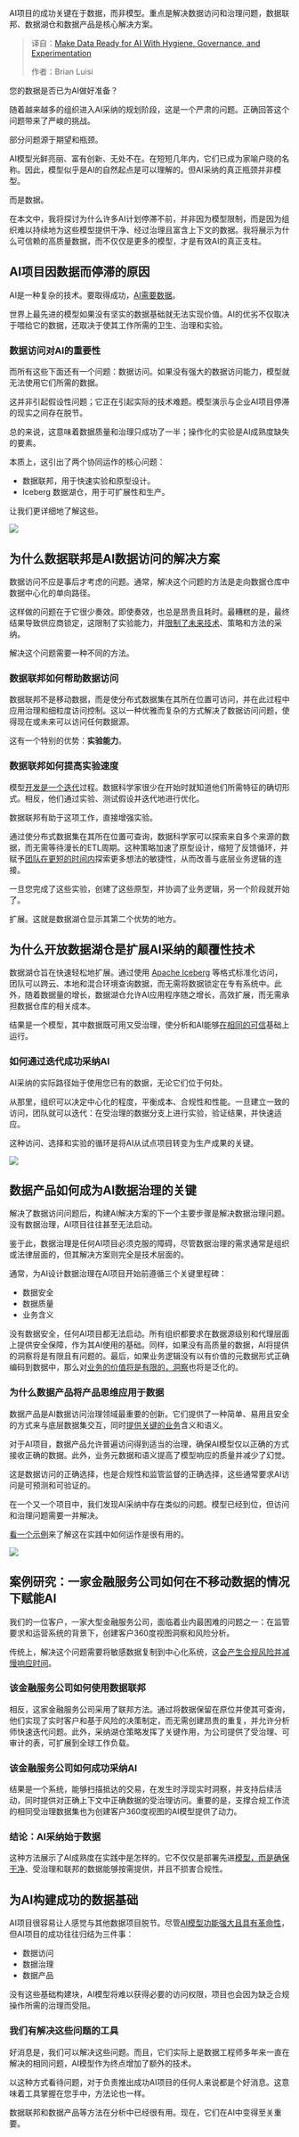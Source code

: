 <!--
title: 赋能AI数据：净、治、验，三步走
cover: https://cdn.thenewstack.io/media/2025/10/cc857c4a-christina-wocintechchat-com-glrqywjguey-unsplash-scaled.jpg
summary: AI项目的成功关键在于数据，而非模型。重点是解决数据访问和治理问题，数据联邦、数据湖仓和数据产品是核心解决方案。
-->

AI项目的成功关键在于数据，而非模型。重点是解决数据访问和治理问题，数据联邦、数据湖仓和数据产品是核心解决方案。

> 译自：[Make Data Ready for AI With Hygiene, Governance, and Experimentation](https://thenewstack.io/make-data-ready-for-ai-with-hygiene-governance-and-experimentation/)
> 
> 作者：Brian Luisi

您的数据是否已为AI做好准备？

随着越来越多的组织进入AI采纳的规划阶段，这是一个严肃的问题。正确回答这个问题带来了严峻的挑战。

部分问题源于期望和瓶颈。

AI模型光鲜亮丽、富有创新、无处不在。在短短几年内，它们已成为家喻户晓的名称。因此，模型似乎是AI的自然起点是可以理解的。但AI采纳的真正瓶颈并非模型。

而是数据。

在本文中，我将探讨为什么许多AI计划停滞不前，并非因为模型限制，而是因为组织难以持续地为这些模型提供干净、经过治理且富含上下文的数据。我将展示为什么可信赖的高质量数据，而不仅仅是更多的模型，才是有效AI的真正支柱。

## AI项目因数据而停滞的原因

AI是一种复杂的技术。要取得成功，[AI需要数据](https://www.starburst.io/blog/ai-data-quality/)。

世界上最先进的模型如果没有坚实的数据基础就无法实现价值。AI的优劣不仅取决于喂给它的数据，还取决于使其工作所需的卫生、治理和实验。

### 数据访问对AI的重要性

而所有这些下面还有一个问题：数据访问。如果没有强大的数据访问能力，模型就无法使用它们所需的数据。

这并非引起假设性问题；它正在引起实际的技术难题。模型演示与企业AI项目停滞的现实之间存在脱节。

总的来说，这意味着数据质量和治理只成功了一半；操作化的实验是AI成熟度缺失的要素。

本质上，这引出了两个协同运作的核心问题：

*   数据联邦，用于快速实验和原型设计。
*   Iceberg 数据湖仓，用于可扩展性和生产。

让我们更详细地了解这些。

[![](https://cdn.thenewstack.io/media/2025/10/39447135-image1-300x236.png)](https://cdn.thenewstack.io/media/2025/10/39447135-image1-300x236.png)

## 为什么数据联邦是AI数据访问的解决方案

数据访问不应是事后才考虑的问题。通常，解决这个问题的方法是走向数据仓库中数据中心化的单向路径。

这样做的问题在于它很少奏效。即使奏效，也总是昂贵且耗时。最糟糕的是，最终结果导致供应商锁定，这限制了实验能力，并[限制了未来技术](https://thenewstack.io/facing-technologys-limits-at-albuquerques-balloon-fiesta/)、策略和方法的采纳。

解决这个问题需要一种不同的方法。

### 数据联邦如何帮助数据访问

数据联邦不是移动数据，而是使分布式数据集在其所在位置可访问，并在此过程中应用治理和细粒度访问控制。这以一种优雅而复杂的方式解决了数据访问问题，使得现在或未来可以访问任何数据源。

这有一个特别的优势：**实验能力**。

### 数据联邦如何提高实验速度

模型[开发是一个迭代](https://thenewstack.io/ai-in-agile-managing-the-unpredictable-in-iterative-development/)过程。数据科学家很少在开始时就知道他们所需特征的确切形式。相反，他们通过实验、测试假设并迭代地进行优化。

数据联邦有助于这项工作，直接增强实验。

通过使分布式数据集在其所在位置可查询，数据科学家可以探索来自多个来源的数据，而无需等待漫长的ETL周期。这种策略加速了原型设计，缩短了反馈循环，并赋予[团队在更短的时间内](https://thenewstack.io/can-agile-teams-have-a-design-first-approach-to-apis/)探索更多想法的敏捷性，从而改善与底层业务逻辑的连接。

一旦您完成了这些实验，创建了这些原型，并协调了业务逻辑，另一个阶段就开始了。

扩展。这就是数据湖仓显示其第二个优势的地方。

## 为什么开放数据湖仓是扩展AI采纳的颠覆性技术

数据湖仓旨在快速轻松地扩展。通过使用 [Apache Iceberg](https://www.starburst.io/blog/apache-iceberg/) 等格式标准化访问，团队可以跨云、本地和混合环境查询数据，而无需将数据锁定在专有系统中。此外，随着数据量的增长，数据湖仓允许AI应用程序随之增长，高效扩展，而无需承担数据仓库的相关成本。

结果是一个模型，其中数据既可用又受治理，使分析和AI能够[在相同的可信](https://thenewstack.io/zero-trust-security-for-distributed-applications-with-dapr-open-source/)基础上运行。

### 如何通过迭代成功采纳AI

AI采纳的实际路径始于使用您已有的数据，无论它们位于何处。

从那里，组织可以决定中心化的程度，平衡成本、合规性和性能。一旦建立一致的访问，团队就可以迭代：在受治理的数据分支上进行实验，验证结果，并快速适应。

这种访问、选择和实验的循环是将AI从试点项目转变为生产成果的关键。

![](https://cdn.thenewstack.io/media/2025/10/fcb4aeb4-image3-300x222.png)

## 数据产品如何成为AI数据治理的关键

解决了数据访问问题后，构建AI解决方案的下一个主要步骤是解决数据治理问题。没有数据治理，AI项目往往甚至无法启动。

鉴于此，数据治理是任何AI项目必须克服的障碍，尽管数据治理的需求通常是组织或法律层面的，但其解决方案则完全是技术层面的。

通常，为AI设计数据治理在AI项目开始前遵循三个关键里程碑：

*   数据安全
*   数据质量
*   业务含义

没有数据安全，任何AI项目都无法启动。所有组织都要求在数据源级别和代理层面上提供安全保障，作为其AI使用的基础。同样，如果没有高质量的数据，AI将提供的洞察将是有限且有问题的。最后，如果业务逻辑没有以有价值的元数据形式正确编码到数据中，那么对[业务的价值将是有限的，洞察](https://thenewstack.io/data-unleashed-unlocking-powerful-business-insights/)也将是泛化的。

### 为什么数据产品将产品思维应用于数据

数据产品是AI数据访问治理领域最重要的创新。它们提供了一种简单、易用且安全的方式来与底层数据集交互，同时[提供关键的业务](https://thenewstack.io/five-steps-to-build-ai-agents-that-actually-deliver-business-results/)含义和语义。

对于AI项目，数据产品允许普遍访问得到适当的治理，确保AI模型仅以正确的方式接收正确的数据。此外，业务元数据和语义提高了模型响应的质量并减少了幻觉。

这是数据访问的正确选择，也是合规性和监管监督的正确选择，这些通常要求AI访问是可预测和可验证的。

在一个又一个项目中，我们发现AI采纳中存在类似的问题。模型已经到位，但访问和治理问题需要一并解决。

[看一个示例](https://thenewstack.io/understanding-the-python-and-operator-usage-examples-and-best-practices/)来了解这在实践中如何运作是很有用的。

![](https://cdn.thenewstack.io/media/2025/10/fb869c31-image2-285x300.png)

## 案例研究：一家金融服务公司如何在不移动数据的情况下赋能AI

我们的一位客户，一家大型金融服务公司，面临着业内最困难的问题之一：在监管要求和运营系统的背景下，创建客户360度视图洞察和风险分析。

传统上，解决这个问题需要将敏感数据复制到中心化系统，这[会产生合规风险并减慢响应时间](https://thenewstack.io/physicists-create-time-crystals-using-new-quantum-computing-architecture/)。

### 该金融服务公司如何使用数据联邦

相反，这家金融服务公司采用了联邦方法。通过将数据保留在原位并使其可查询，他们实现了实时客户和基于风险的决策制定，而无需创建昂贵的重复，并允许分析师快速迭代问题。此外，采纳湖仓策略发挥了关键作用，为公司提供了受治理、可审计的表，可扩展到全球工作负载。

### 该金融服务公司如何成功采纳AI

结果是一个系统，能够扫描抵达的交易，在发生时浮现实时洞察，并支持后续活动，同时提供对正确上下文中正确数据的受治理访问。重要的是，支撑合规工作流的相同受治理数据集也为创建客户360度视图的AI模型提供了动力。

### 结论：AI采纳始于数据

这种方法展示了AI成熟度在实践中是怎样的。它不仅仅是部署先进[模型，而是确保干净](https://thenewstack.io/clean-data-trusted-model-ensure-good-data-hygiene-for-your-llms/)、受治理和联邦的数据能够按需提供，并且不损害合规性。

## 为AI构建成功的数据基础

AI项目很容易让人感觉与其他数据项目脱节。尽管[AI模型功能强大且具有革命性](https://thenewstack.io/right-sizing-ai-for-the-edge-power-models-and-security/)，但AI项目的成功往往归结为三件事：

*   数据访问
*   数据治理
*   数据产品

没有这些基础构建块，AI模型将难以获得必要的访问权限，项目也会因为缺乏合规操作所需的治理而受阻。

### 我们有解决这些问题的工具

好消息是，我们可以解决这些问题。而且，它们实际上是数据工程师多年来一直在解决的相同问题，AI模型作为终点增加了额外的技术。

以这种方式看待问题，对于负责推出成功AI项目的任何人来说都是个好消息。这意味着工具掌握在您手中，方法论也一样。

数据联邦和数据产品等方法在分析中已经很有用。现在，它们在AI中变得至关重要。